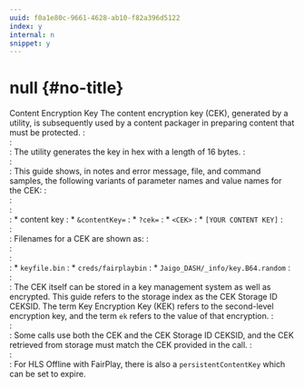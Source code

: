 ```yaml
---
uuid: f0a1e80c-9661-4628-ab10-f82a396d5122
index: y
internal: n
snippet: y
---
```


# null {#no-title}

Content Encryption Key The content encryption key (CEK), generated by a utility, is subsequently used by a content packager in preparing content that must be protected. 
:    
:    
:    The utility generates the key in hex with a length of 16 bytes. 
:    
:    
:    This guide shows, in notes and error message, file, and command samples, the following variants of parameter names and value names for the CEK: 
:    
:    
:    
:    * content key 
:    * `&contentKey=` 
:    * `?cek=` 
:    * `<CEK>` 
:    * `[YOUR CONTENT KEY]` 
:    
:    
:    Filenames for a CEK are shown as: 
:    
:    
:    
:    * `keyfile.bin` 
:    * `creds/fairplaybin` 
:    * `Jaigo_DASH/_info/key.B64.random` 
:    
:    
:    The CEK itself can be stored in a key management system as well as encrypted. This guide refers to the storage index as the CEK Storage ID CEKSID. The term Key Encryption Key (KEK) refers to the second-level encryption key, and the term `ek` refers to the value of that encryption. 
:    
:    
:    Some calls use both the CEK and the CEK Storage ID CEKSID, and the CEK retrieved from storage must match the CEK provided in the call. 
:    
:    
:    For HLS Offline with FairPlay, there is also a `persistentContentKey` which can be set to expire. 
